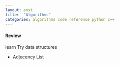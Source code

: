 ```yaml
---
layout: post
title:  "Algorithms"
categories: algorithms code reference python c++
---
```

#### Review
learn Try data structures

 - Adjecency List
 
